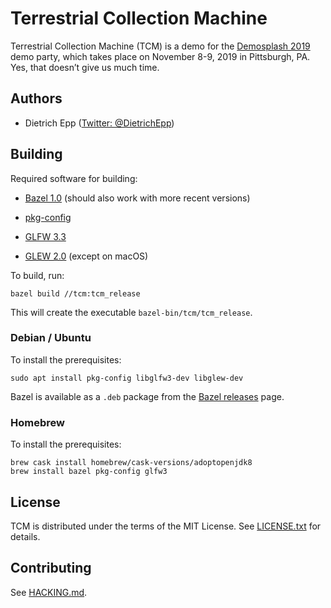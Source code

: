# Terrestrial Collection Machine

Terrestrial Collection Machine (TCM) is a demo for the [Demosplash 2019][demosplash] demo party, which takes place on November 8-9, 2019 in Pittsburgh, PA. Yes, that doesn’t give us much time.

[demosplash]: http://www.demosplash.org/

## Authors

- Dietrich Epp ([Twitter: @DietrichEpp](https://twitter.com/DietrichEpp))

## Building

Required software for building:

- [Bazel 1.0](https://bazel.build/) (should also work with more recent versions)

- [pkg-config](https://www.freedesktop.org/wiki/Software/pkg-config/)

- [GLFW 3.3](https://www.glfw.org/)

- [GLEW 2.0](http://glew.sourceforge.net) (except on macOS)

To build, run:

```shell
bazel build //tcm:tcm_release
```

This will create the executable `bazel-bin/tcm/tcm_release`.

### Debian / Ubuntu

To install the prerequisites:

```shell
sudo apt install pkg-config libglfw3-dev libglew-dev
```

Bazel is available as a `.deb` package from the [Bazel releases](https://github.com/bazelbuild/bazel/releases) page.

### Homebrew

To install the prerequisites:

```shell
brew cask install homebrew/cask-versions/adoptopenjdk8
brew install bazel pkg-config glfw3
```

## License

TCM is distributed under the terms of the MIT License. See [LICENSE.txt](LICENSE.txt) for details.

## Contributing

See [HACKING.md](HACKING.md).
